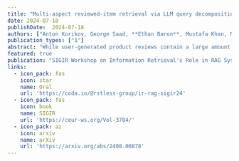 ```yaml
---
title: "Multi-aspect reviewed-item retrieval via LLM query decomposition and aspect fusion"
date: 2024-07-18
publishDate:  2024-07-18
authors: ["Anton Korikov, George Saad, **Ethan Baron**, Mustafa Khan, Manav Shah and Scott Sanner"]
publication_types: ["1"]
abstract: "While user-generated product reviews contain a large amount of information, their utility in addressing natural language product queries has been limited due to the challenges of aggregating information from multiple low-level sources (reviews) to a higher item level during retrieval. Existing methods for reviewed-item retrieval (RIR), recently implemented by retrieval augmented generation (RAG) driven conversational recommendation systems, typically leverage late fusion (LF) – which computes query-item scores by simply averaging the top-K query-review similarity scores for an item. However, we demonstrate that for multi-aspect queries and multi-aspect items, LF is highly sensitive to the distribution of aspects covered by reviews in terms of aspect frequency and the degree of aspect separation across reviews. To address these LF failures, we propose several novel neural aspect fusion (AF) strategies which include LLM query extraction and generative reranking. Our experiments show that for imbalanced review corpora, AF can improve over LF by a 44% MAP increase from 0.36 ± 0.04 to 0.52 ± 0.04, while achieving equivalent performance for balanced review corpora."
featured: true
publication: "SIGIR Workshop on Information Retrieval's Role in RAG Systems **(Oral)**"
links:
  - icon_pack: fas
    icon: star
    name: Oral
    url: 'https://coda.io/@rstless-group/ir-rag-sigir24'
  - icon_pack: fas
    icon: book
    name: SIGIR
    url: 'https://ceur-ws.org/Vol-3784/'
  - icon_pack: ai
    icon: arxiv
    name: arXiv
    url: 'https://arxiv.org/abs/2408.00878'
---
```

